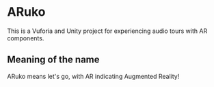 # ARuko

This is a Vuforia and Unity project for experiencing audio tours with AR
components.

## Meaning of the name

ARuko means let's go, with AR indicating Augmented Reality! 
